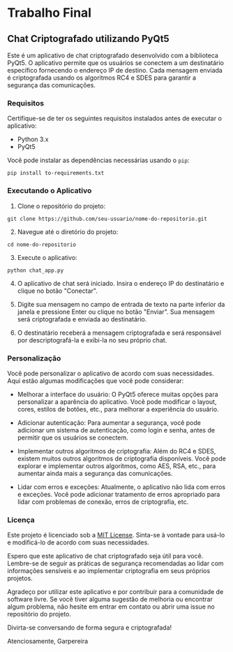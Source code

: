 # Trabalho Final

## Chat Criptografado utilizando PyQt5

Este é um aplicativo de chat criptografado desenvolvido com a biblioteca PyQt5. O aplicativo permite que os usuários se conectem a um destinatário específico fornecendo o endereço IP de destino. Cada mensagem enviada é criptografada usando os algoritmos RC4 e SDES para garantir a segurança das comunicações.

### Requisitos

Certifique-se de ter os seguintes requisitos instalados antes de executar o aplicativo:

- Python 3.x
- PyQt5

Você pode instalar as dependências necessárias usando o `pip`:

```
pip install to-requirements.txt
```

### Executando o Aplicativo

1. Clone o repositório do projeto:

```
git clone https://github.com/seu-usuario/nome-do-repositorio.git
```

2. Navegue até o diretório do projeto:

```
cd nome-do-repositorio
```

3. Execute o aplicativo:

```
python chat_app.py
```

4. O aplicativo de chat será iniciado. Insira o endereço IP do destinatário e clique no botão "Conectar".

5. Digite sua mensagem no campo de entrada de texto na parte inferior da janela e pressione Enter ou clique no botão "Enviar". Sua mensagem será criptografada e enviada ao destinatário.

6. O destinatário receberá a mensagem criptografada e será responsável por descriptografá-la e exibi-la no seu próprio chat.

### Personalização

Você pode personalizar o aplicativo de acordo com suas necessidades. Aqui estão algumas modificações que você pode considerar:

- Melhorar a interface do usuário: O PyQt5 oferece muitas opções para personalizar a aparência do aplicativo. Você pode modificar o layout, cores, estilos de botões, etc., para melhorar a experiência do usuário.

- Adicionar autenticação: Para aumentar a segurança, você pode adicionar um sistema de autenticação, como login e senha, antes de permitir que os usuários se conectem.

- Implementar outros algoritmos de criptografia: Além do RC4 e SDES, existem muitos outros algoritmos de criptografia disponíveis. Você pode explorar e implementar outros algoritmos, como AES, RSA, etc., para aumentar ainda mais a segurança das comunicações.

- Lidar com erros e exceções: Atualmente, o aplicativo não lida com erros e exceções. Você pode adicionar tratamento de erros apropriado para lidar com problemas de conexão, erros de criptografia, etc.

### Licença

Este projeto é licenciado sob a [MIT License](https://opensource.org/licenses/MIT). Sinta-se à vontade para usá-lo e modificá-lo de acordo com suas necessidades.

Espero que este aplicativo de chat criptografado seja útil para você. Lembre-se de seguir as práticas de segurança recomendadas ao lidar com informações sensíveis e ao implementar criptografia em seus próprios projetos.

Agradeço por utilizar este aplicativo e por contribuir para a comunidade de software livre. Se você tiver alguma sugestão de melhoria ou encontrar algum problema, não hesite em entrar em contato ou abrir uma issue no repositório do projeto.

Divirta-se conversando de forma segura e criptografada!

Atenciosamente,
Garpereira
